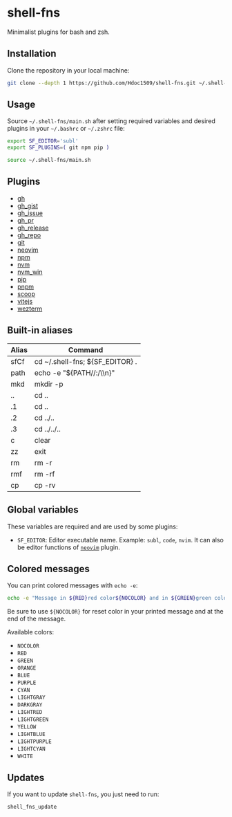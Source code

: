 # shell-fns

Minimalist plugins for bash and zsh.

## Installation

Clone the repository in your local machine:

```sh
git clone --depth 1 https://github.com/Hdoc1509/shell-fns.git ~/.shell-fns
```

## Usage

Source `~/.shell-fns/main.sh` after setting required variables and desired
plugins in your `~/.bashrc` or `~/.zshrc` file:

```sh
export SF_EDITOR='subl'
export SF_PLUGINS=( git npm pip )

source ~/.shell-fns/main.sh
```

## Plugins

- [gh](/plugins/gh/)
- [gh_gist](/plugins/gh_gist/)
- [gh_issue](/plugins/gh_issue/)
- [gh_pr](/plugins/gh_pr/)
- [gh_release](/plugins/gh_release/)
- [gh_repo](/plugins/gh_repo)
- [git](/plugins/git/)
- [neovim](/plugins/neovim/)
- [npm](/plugins/npm/)
- [nvm](/plugins/nvm/)
- [nvm_win](/plugins/nvm_win/)
- [pip](/plugins/pip/)
- [pnpm](/plugins/pnpm/)
- [scoop](/plugins/scoop/)
- [vitejs](/plugins/vitejs/)
- [wezterm](/plugins/wezterm/)

## Built-in aliases

| Alias | Command                         |
| ----- | ------------------------------- |
| sfCf  | cd ~/.shell-fns; ${SF_EDITOR} . |
| path  | echo -e "${PATH//:/\\\n}"       |
| mkd   | mkdir -p                        |
| ..    | cd ..                           |
| .1    | cd ..                           |
| .2    | cd ../..                        |
| .3    | cd ../../..                     |
| c     | clear                           |
| zz    | exit                            |
| rm    | rm -r                           |
| rmf   | rm -rf                          |
| cp    | cp -rv                          |

## Global variables

These variables are required and are used by some plugins:

- `SF_EDITOR`: Editor executable name. Example: `subl`, `code`, `nvim`. It can also be editor functions of [`neovim`](/plugins/neovim/) plugin.

## Colored messages

You can print colored messages with `echo -e`:

```sh
echo -e "Message in ${RED}red color${NOCOLOR} and in ${GREEN}green color${NOCOLOR}"
```

Be sure to use `${NOCOLOR}` for reset color in your printed message and at the end of the message.

Available colors:

- `NOCOLOR`
- `RED`
- `GREEN`
- `ORANGE`
- `BLUE`
- `PURPLE`
- `CYAN`
- `LIGHTGRAY`
- `DARKGRAY`
- `LIGHTRED`
- `LIGHTGREEN`
- `YELLOW`
- `LIGHTBLUE`
- `LIGHTPURPLE`
- `LIGHTCYAN`
- `WHITE`

## Updates

If you want to update `shell-fns`, you just need to run:

```bash
shell_fns_update
```
